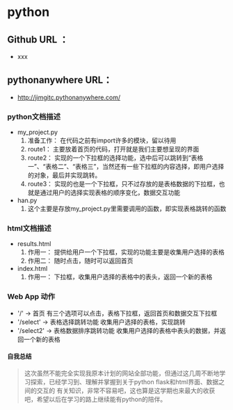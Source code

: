 # python

## Github URL ：
* xxx
## pythonanywhere URL：
* http://jimgitc.pythonanywhere.com/


### python文档描述
* my_project.py
  1. 准备工作：
  在代码之前有import许多的模块，留以待用
  2. route1：
  主要放着首页的代码，打开就是我们主要想呈现的界面
  2. route2：
  实现的一个下拉框的选择功能，选中后可以跳转到“表格一”、“表格二”、“表格三”，当然还有一些下拉框的内容选择，即用户选择的对象，最后并实现跳转。
  3. route3：
  实现的也是一个下拉框，只不过存放的是表格数据的下拉框，也就是通过用户的选择实现表格的顺序变化，数据交互功能
* han.py
  1. 这个主要是存放my_project.py里需要调用的函数，即实现表格跳转的函数
### html文档描述
* results.html
  1. 作用一：
  提供给用户一个下拉框，实现的功能主要是收集用户选择的表格
  2. 作用二：
  随时点击，随时可以返回首页
* index.html
  1. 作用一：
  下拉框，收集用户选择的表格中的表头，返回一个新的表格
### Web App 动作
* '/'  ->  首页
  有三个选项可以点击，表格下拉框，返回首页和数据交互下拉框
* '/select'  -> 表格选择跳转功能 
  收集用户选择的表格，实现跳转
* '/select2'  -> 表格数据排序跳转功能
  收集用户选择的表格中表头的数据，并返回一个新的表格



#### 自我总结

>这次虽然不能完全实现我原本计划的网站全部功能，但通过这几周不断地学习探索，已经学习到、理解并掌握到关于python flask和html界面、数据之间的交互的
有关知识，非常不容易吧，这也算是这学期也来最大的收获吧，希望以后在学习的路上继续能有python的陪伴。
